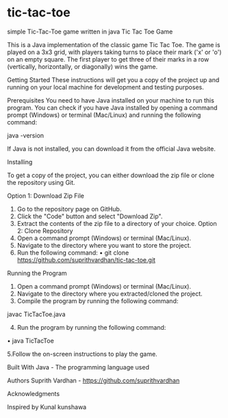 # tic-tac-toe
simple Tic-Tac-Toe game written in java
Tic Tac Toe Game

This is a Java implementation of the classic game Tic Tac Toe. The game is played on a 3x3 grid, with players taking turns to place their mark ('x' or 'o') on an empty square. The first player to get three of their marks in a row (vertically, horizontally, or diagonally) wins the game.

Getting Started
These instructions will get you a copy of the project up and running on your local machine for development and testing purposes.

Prerequisites
You need to have Java installed on your machine to run this program. You can check if you have Java installed by opening a command prompt (Windows) or terminal (Mac/Linux) and running the following command:

java -version

If Java is not installed, you can download it from the official Java website.

Installing

To get a copy of the project, you can either download the zip file or clone the repository using Git.

Option 1: Download Zip File
1.	Go to the repository page on GitHub.
2.	Click the "Code" button and select                  "Download Zip".
3.	Extract the contents of the zip file       to a directory of your choice.
Option 2: Clone Repository
1.	Open a command prompt (Windows) or     terminal (Mac/Linux).
2.	Navigate to the directory where you want to store the project.
3.	Run the following command:
•	git clone https://github.com/suprithvardhan/tic-tac-toe.git

Running the Program
1.	Open a command prompt (Windows) or terminal (Mac/Linux).
2.	Navigate to the directory where you extracted/cloned the project.
3.	Compile the program by running the following command:
 
  javac TicTacToe.java

4.	Run the program by running the following command:

•	 java TicTacToe

  5.Follow the on-screen instructions to play the game.

Built With
Java - The programming language used

Authors
Suprith Vardhan - https://github.com/suprithvardhan

Acknowledgments

Inspired by Kunal kunshawa
